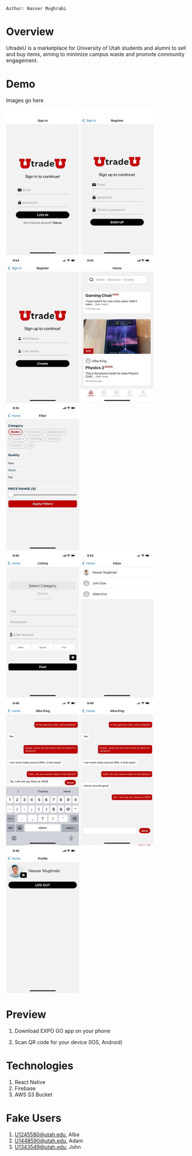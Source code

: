 ```
Author: Nasser Mughrabi
```

# Overview

UtradeU is a marketplace for University of Utah students and alumni to sell and buy items, aiming to minimize campus waste and promote community engagement.

# Demo

Images go here

<!-- First line of images -->
<div>
  <img src="./readmeImages/login.jpeg" height="400" width="200">
  <img src="./readmeImages/signup.jpeg" height="400" width="200">
  <img src="./readmeImages/name.jpeg" height="400" width="200">
  <img src="./readmeImages/home.jpeg" height="400" width="200">
  <img src="./readmeImages/filter.jpeg" height="400" width="200">
</div>

<!-- Second line of images -->
<div>
  <img src="./readmeImages/listing.jpeg" height="400" width="200">
  <img src="./readmeImages/inbox.jpeg" height="400" width="200">
  <img src="./readmeImages/chat1.jpeg" height="400" width="200">
  <img src="./readmeImages/chat.jpeg" height="400" width="200">
  <img src="./readmeImages/profile.jpeg" height="400" width="200">
</div>

# Preview

1. Download EXPO GO app on your phone

2. Scan QR code for your device (IOS, Android)

# Technologies

1. React Native
2. Firebase
3. AWS S3 Bucket

# Fake Users

1. U1245580@utah.edu, Alba
2. U1448590@utah.edu, Adam
3. U1343549@utah.edu, John
